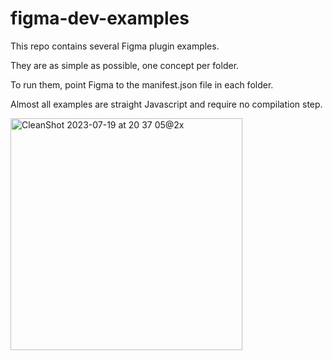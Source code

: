 # figma-dev-examples

This repo contains several Figma plugin examples.

They are as simple as possible, one concept per folder.

To run them, point Figma to the manifest.json file in each folder.

Almost all examples are straight Javascript and require no compilation step.

<img width="371" alt="CleanShot 2023-07-19 at 20 37 05@2x" src="https://github.com/Wolfr/figma-dev-examples/assets/12690/27be3612-3720-47d0-b7b4-da9ad23b38f6">
